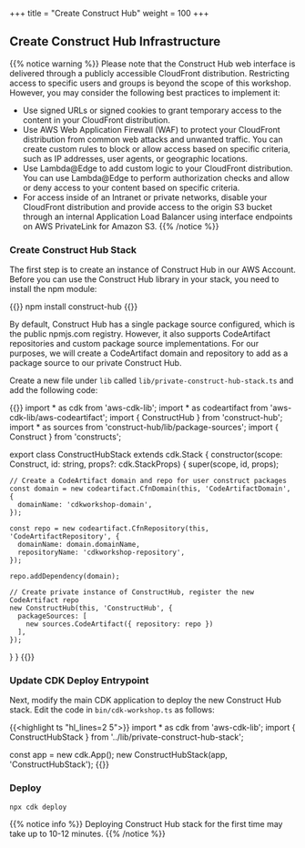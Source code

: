 +++
title = "Create Construct Hub"
weight = 100
+++

## Create Construct Hub Infrastructure

{{% notice warning %}} Please note that the Construct Hub web interface is delivered through a publicly accessible CloudFront distribution. Restricting access to specific users and groups is beyond the scope of this workshop. However, you may consider the following best practices to implement it:

- Use signed URLs or signed cookies to grant temporary access to the content in your CloudFront distribution.
- Use AWS Web Application Firewall (WAF) to protect your CloudFront distribution from common web attacks and unwanted traffic. You can create custom rules to block or allow access based on specific criteria, such as IP addresses, user agents, or geographic locations.
- Use Lambda@Edge to add custom logic to your CloudFront distribution. You can use Lambda@Edge to perform authorization checks and allow or deny access to your content based on specific criteria.
- For access inside of an Intranet or private networks, disable your CloudFront distribution and provide access to the origin S3 bucket through an internal Application Load Balancer using interface endpoints on AWS PrivateLink for Amazon S3.
  {{% /notice %}}

### Create Construct Hub Stack

The first step is to create an instance of Construct Hub in our AWS Account. Before you can use the Construct Hub library in your stack, you need to install the npm module:

{{<highlight bash>}}
npm install construct-hub
{{</highlight>}}

By default, Construct Hub has a single package source configured, which is the public npmjs.com registry. However, it also supports CodeArtifact repositories and custom package source implementations. For our purposes, we will create a CodeArtifact domain and repository to add as a package source to our private Construct Hub.

Create a new file under `lib` called `lib/private-construct-hub-stack.ts` and add the following code:

{{<highlight ts>}}
import * as cdk from 'aws-cdk-lib';
import * as codeartifact from 'aws-cdk-lib/aws-codeartifact';
import { ConstructHub } from 'construct-hub';
import * as sources from 'construct-hub/lib/package-sources';
import { Construct } from 'constructs';

export class ConstructHubStack extends cdk.Stack {
constructor(scope: Construct, id: string, props?: cdk.StackProps) {
super(scope, id, props);

    // Create a CodeArtifact domain and repo for user construct packages
    const domain = new codeartifact.CfnDomain(this, 'CodeArtifactDomain', {
      domainName: 'cdkworkshop-domain',
    });

    const repo = new codeartifact.CfnRepository(this, 'CodeArtifactRepository', {
      domainName: domain.domainName,
      repositoryName: 'cdkworkshop-repository',
    });

    repo.addDependency(domain);

    // Create private instance of ConstructHub, register the new CodeArtifact repo
    new ConstructHub(this, 'ConstructHub', {
      packageSources: [
        new sources.CodeArtifact({ repository: repo })
      ],
    });

}
}
{{</highlight>}}

### Update CDK Deploy Entrypoint

Next, modify the main CDK application to deploy the new Construct Hub stack. Edit the code in `bin/cdk-workshop.ts` as follows:

{{<highlight ts "hl_lines=2 5">}}
import * as cdk from 'aws-cdk-lib';
import { ConstructHubStack } from '../lib/private-construct-hub-stack';

const app = new cdk.App();
new ConstructHubStack(app, 'ConstructHubStack');
{{</highlight>}}

### Deploy

```
npx cdk deploy
```

{{% notice info %}} Deploying Construct Hub stack for the first time may take up to 10-12 minutes. {{% /notice %}}

